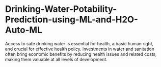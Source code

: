 # Drinking-Water-Potability-Prediction-using-ML-and-H2O-Auto-ML
Access to safe drinking water is essential for health, a basic human right, and crucial for effective health policy. Investments in water and sanitation often bring economic benefits by reducing health issues and related costs, making them valuable at all levels of development.
